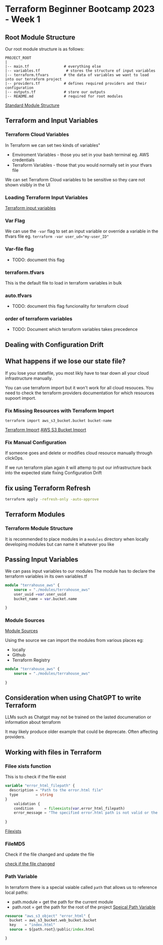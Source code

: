 # Terraform Beginner Bootcamp 2023 - Week 1

## Root Module Structure

Our root module structure is as follows:

```
PROJECT_ROOT
|
|-- main.tf                # everything else
|-- variables.tf            # stores the structure of input variables
|-- terraform.tfvars       # the data of variables we want to load into our terraform project
|-- providers.tf           # defines required providers and their configuration
|-- outputs.tf             # store our outputs
|-- README.md              # required for root modules
```

[Standard Module Structure](https://developer.hashicorp.com/terraform/language/modules/develop/structure)

## Terraform and Input Variables
### Terraform Cloud Variables

In Terraform we can set two kinds of variables"
- Emviroment Variables - those you set in your bash terminal eg. AWS credentials 
- Terraform Variables - those that you would normally set in your tfvars file

We can set Terraform Cloud variables to be sensitive so they care not shown visibly in the UI


### Loading Terraform Input Variables
[Terraform input variables](https://developer.hashicorp.com/terraform/language/values/variables)

### Var Flag
We can use the `-var` flag to set an input variable or override a variable in the tfvars file eg. `terraform -var user_ud="my-user_ID"`


### Var-file flag

- TODO: document this flag 

### terraform.tfvars

This is the default file to load in terraform variables in bulk 

### auto.tfvars

- TODO: document this flag funcionality for terraform cloud

### order of terraform variables 

- TODO: Document which terraform variables takes precedence

## Dealing with Configuration Drift

## What happens if we lose our state file?

If you lose your statefile, you most likly have to tear down all your cloud infrastructure manually.

You can use terraform import but it won't work for all cloud resouces. You need to check the terraform providers documentation for which resources supoort import.
### Fix Missing Resources with Terraform Import

`terraform import aws_s3_bucket.bucket bucket-name`


[Terraform Import](https://developer.hashicorp.com/terraform/cli/import)
[AWS S3 Bucket Import](https://registry.terraform.io/providers/hashicorp/aws/latest/docs/resources/s3_bucket)

### Fix Manual Configuration

If someone goes and delete or modifies cloud resource manually through clickOps.

If we run terraform plan again it will attemp to put our infrastructure back into the expected state fixing 
Configuration Drift 

## fix using Terraform Refresh

```sh
terraform apply -refresh-only -auto-approve
```

## Terraform Modules

### Terraform Module Structure

It is recommended to place modules in a `modules` directory when locally
developing modules but can name it whatever you like

## Passing Input Variables


We can pass input variables to our modules
The module has to declare the terraform variables in its own variables.tf

```tf
module "terrahouse_aws" {
    source = "./modules/terrahouse_aws"
    user_uuid =var.user_uuid
    bucket_name = var.bucket.name

}
```

### Module Sources

[Module Sources](https://developer.hashicorp.com/terraform/language/modules/sources)

Using the source we can import the modules from various places eg: 
- locally
- Github
- Terraform Registry

```tf
module "terrahouse_aws" {
    source = "./modules/terrahouse_aws"
   
}
```

## Consideration when using ChatGPT to write Terraform

LLMs such as Chatgpt may not be trained on the lasted documenation or information about terraform

It may likely produce older example that could be deprecate. Often affecting providers.

## Working with files in Terraform

### Filee xists function

This is to check if the file exist

```tf
variable "error_html_filepath" {
  description = "Path to the error.html file"
  type        = string
}
    validation {
    condition     = fileexists(var.error_html_filepath)
    error_message = "The specified error.html path is not valid or the file does not exist."
  
}
```
[Filexists](https://developer.hashicorp.com/terraform/language/functions/fileexists)

### FileMD5

Check if the file changed and update the file

[check if the file changed](https://developer.hashicorp.com/terraform/language/functions/md5)


### Path Variable

In terraform there is a special vaiable called `path` that allows us to reference local paths:
- path.module = get the path for the current module
- path.root = get the path for the root of the project
[Speical Path Variable](https://developer.hashicorp.com/terraform/language/expressions/references)

```tf
resource "aws_s3_object" "error_html" {
  bucket = aws_s3_bucket.web_bucket.bucket
  key    = "index.html"
  source = ${path.root}/public/index.html

}
```